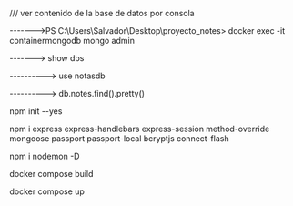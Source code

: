 /// ver contenido de la base de datos por consola

------->PS C:\Users\Salvador\Desktop\proyecto_notes> docker exec -it containermongodb mongo admin

-------> show dbs

----------> use notasdb

----------> db.notes.find().pretty()

npm init --yes

npm i express express-handlebars express-session method-override mongoose passport passport-local bcryptjs connect-flash

npm i nodemon -D

docker compose build

docker compose up
